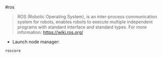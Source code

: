 #ros

> ROS (Robotic Operating System), is an inter-process communication system for robots, enables robots to execute multiple independent programs with standard interface and standard types.
> For more information: https://wiki.ros.org/

- Launch node manager:

`roscore`
